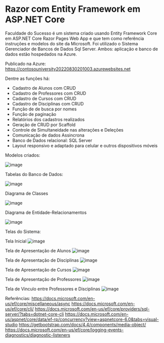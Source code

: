 # Razor com Entity Framework em ASP.NET Core 

Faculdade do Sucesso é um sistema criado usando Entity Framework Core em ASP.NET Core Razor Pages Web App e que tem como referência instruções e modelos do site da Microsoft. Foi utilizado o Sistema Gerenciador de Bancos de Dados Sql Server. Ambos: aplicação e banco de dados estão hospedados na Azure.

Publicado na Azure:
https://contosouniversity20220830201003.azurewebsites.net

Dentre as funções há:
 - Cadastro de Alunos com CRUD
 - Cadastro de Professores com CRUD
 - Cadastro de Cursos com CRUD
 - Cadastro de Disciplinas com CRUD
 - Função de de busca por nomes
 - Função de paginação
 - Relatórios dos cadastros realizados
 - Geração de CRUD por Scaffold
 - Controle de Simultaneidade nas alterações e Deleções
 - Comunicação de dados Assincrona
 - Banco de Dados relacional: SQL Server
 - Layout responsivo e adaptado para celular e outros dispositivos móveis

Modelos criados:

![image](https://user-images.githubusercontent.com/9114023/188198368-d839261f-35c5-4d7d-b2b8-2361aceff880.png)

Tabelas do Banco de Dados:

![image](https://user-images.githubusercontent.com/9114023/188198601-97612969-85af-4627-b48d-63674e1d29a4.png)

Diagrama de Classes

![image](https://user-images.githubusercontent.com/9114023/188274356-9987c91d-e1ce-497f-93f2-a29554d25e64.png)

Diagrama de Entidade-Relacionamentos

![image](https://user-images.githubusercontent.com/9114023/188274400-b1a65d7b-4fb9-43f2-85fd-6a0380872dfe.png)

Telas do Sistema:

Tela Inicial
![image](https://user-images.githubusercontent.com/9114023/189487719-1ada7225-e783-4f18-8666-3208d1d0fc3f.png)

Tela de Apresentação de Alunos
![image](https://user-images.githubusercontent.com/9114023/189487737-3b2ce971-f7c8-49a6-9fc0-80f7ac1a40f5.png)

Tela de Apresentação de Disciplinas
![image](https://user-images.githubusercontent.com/9114023/189488061-b41c278e-c651-4403-aa29-61720f311485.png)

Tela de Apresentação de Cursos
![image](https://user-images.githubusercontent.com/9114023/189488106-1b113e7a-9d24-4b19-9d73-1e8ffc7b72b9.png)

Tela de Apresentação de Professores
![image](https://user-images.githubusercontent.com/9114023/189488127-207bdab4-8dcf-4594-a1e7-6f13604b102d.png)

Tela de Vinculo entre Professores e Disciplinas
![image](https://user-images.githubusercontent.com/9114023/189488149-e27adbc9-b513-4da6-b4cc-49e217806725.png)



Referências:
https://docs.microsoft.com/en-us/ef/core/miscellaneous/async
https://docs.microsoft.com/en-us/ef/core/cli/
https://docs.microsoft.com/en-us/ef/core/providers/sql-server/?tabs=dotnet-core-cli
https://docs.microsoft.com/en-us/aspnet/core/data/ef-rp/concurrency?view=aspnetcore-6.0&tabs=visual-studio
https://getbootstrap.com/docs/4.4/components/media-object/
https://docs.microsoft.com/en-us/ef/core/logging-events-diagnostics/diagnostic-listeners

